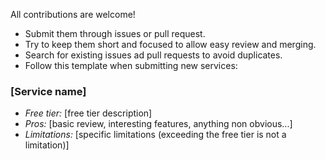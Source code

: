 All contributions are welcome!

- Submit them through issues or pull request.
- Try to keep them short and focused to allow easy review and merging.
- Search for existing issues ad pull requests to avoid duplicates.
- Follow this template when submitting new services:

### [Service name]

- *Free tier:* [free tier description]
- *Pros:* [basic review, interesting features, anything non obvious...]
- *Limitations:* [specific limitations (exceeding the free tier is not a limitation)]

